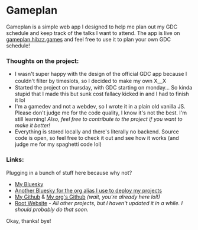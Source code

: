 # Gameplan
Gameplan is a simple web app I designed to help me plan out my GDC schedule and keep track of the talks I want to attend. The app is live on [gameplan.hibzz.games](https://gameplan.hibzz.games) and feel free to use it to plan your own GDC schedule! 
 
### Thoughts on the project:
- I wasn't super happy with the design of the official GDC app because I couldn't filter by timeslots, so I decided to make my own X﹏X
- Started the project on thursday, with GDC starting on monday... So kinda stupid that I made this but sunk cost fallacy kicked in and I had to finish it lol
- I'm a gamedev and not a webdev, so I wrote it in a plain old vanilla JS. Please don't judge me for the code quality, I know it's not the best. I'm still learning! *Also, feel free to contribute to the project if you want to make it better!*
- Everything is stored locally and there's literally no backend. Source code is open, so feel free to check it out and see how it works (and judge me for my spaghetti code lol)

### Links:
Plugging in a bunch of stuff here because why not?
- [My Bluesky](https://bsky.app/profile/slip.hibzz.games)
- [Another Bluesky for the org alias I use to deploy my projects](https://bsky.app/profile/hibzz.games)
- [My Github](https://github.com/sliptrixx) & [My org's Github](https://github.com/hibzzgames) *(wait, you're already here lol!)*
- [Root Website](https://hibzz.games) *- All other projects, but I haven't updated it in a while. I should probably do that soon.*


Okay, thanks! bye!
